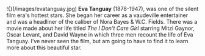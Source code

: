 !{}(/images/evatanguay.jpg)
**Eva Tanguay** (1878-1947), was one of the silent film era's hottest stars. She began her career as a vaudeville entertainer and was a headliner of the caliber of Nora Bayes & W.C. Fields. There was a movie made about her life titled *The I Don't Care Girl* starring Mitzi Gaynor, Oscar Levant, and David Wayne in which three men recount the life of Eva Tanguay. I've never seen the film, but am going to have to find it to learn more about this beautiful star.


 